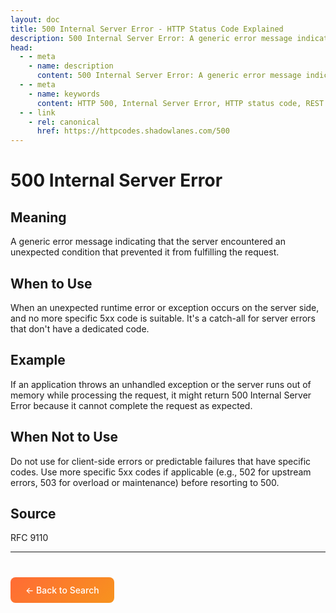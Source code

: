 ```yaml
---
layout: doc
title: 500 Internal Server Error - HTTP Status Code Explained
description: 500 Internal Server Error: A generic error message indicating that the server encountered an unexpected condition that prevented it from fulfilling the request....
head:
  - - meta
    - name: description
      content: 500 Internal Server Error: A generic error message indicating that the server encountered an unexpected condition that prevented it from fulfilling the request....
  - - meta
    - name: keywords
      content: HTTP 500, Internal Server Error, HTTP status code, REST API, web development
  - - link
    - rel: canonical
      href: https://httpcodes.shadowlanes.com/500
---
```


<script setup>
const structuredData = {
  "@context": "https://schema.org",
  "@type": "TechArticle",
  "headline": "500 Internal Server Error - HTTP Status Code",
  "description": "A generic error message indicating that the server encountered an unexpected condition that prevented it from fulfilling the request.",
  "url": "https://httpcodes.shadowlanes.com/500",
  "keywords": "HTTP 500, Internal Server Error, HTTP status code",
  "articleBody": "A generic error message indicating that the server encountered an unexpected condition that prevented it from fulfilling the request. When an unexpected runtime error or exception occurs on the server side, and no more specific 5xx code is suitable. It's a catch-all for server errors that don't have a dedicated code.",
  "publisher": {
    "@type": "Organization",
    "name": "HTTP Codes Explainer"
  }
}
</script>

<script type="application/ld+json" v-html="JSON.stringify(structuredData)"></script>

# 500 Internal Server Error

## Meaning

A generic error message indicating that the server encountered an unexpected condition that prevented it from fulfilling the request.

## When to Use

When an unexpected runtime error or exception occurs on the server side, and no more specific 5xx code is suitable. It's a catch-all for server errors that don't have a dedicated code.

## Example

If an application throws an unhandled exception or the server runs out of memory while processing the request, it might return 500 Internal Server Error because it cannot complete the request as expected.

## When Not to Use

Do not use for client-side errors or predictable failures that have specific codes. Use more specific 5xx codes if applicable (e.g., 502 for upstream errors, 503 for overload or maintenance) before resorting to 500.

## Source

RFC 9110

---

<div style="margin-top: 40px;">
  <a href="/" style="display: inline-block; padding: 12px 24px; background: linear-gradient(135deg, #ff6b35, #f7931e); color: white; text-decoration: none; border-radius: 8px; font-weight: 500;">← Back to Search</a>
</div>

